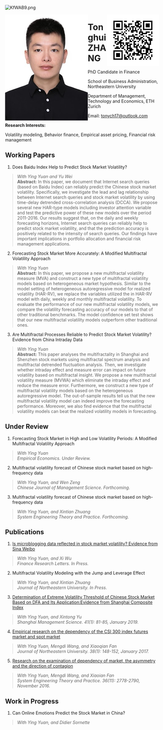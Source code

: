 ![KfWAB9.png](https://s2.ax1x.com/2019/10/30/KfWAB9.png)






<img align="left" src="https://github.com/tonych17/tonych17.github.io/blob/master/Pic.jpg"/>
<img align="right" src="https://github.com/tonych17/tonych17.github.io/blob/master/ID.png"/>

# Tonghui ZHANG

PhD Candidate in Finance

School of Business Administration, Northeastern University

Department of Management, Technology and Economics, ETH Zurich

Email: [tonych17@outlook.com](mailto:tonych17@outlook.com)

**Research Interests:**

Volatility modeling, Behavior finance, Empirical asset pricing, Financial risk management





## Working Papers
1. Does Baidu Index Help to Predict Stock Market Volatility?
>_With Ying Yuan and Yu Wei_<br />**Abstract:** In this paper, we document that Internet search queries (based on Baidu Index) can reliably predict the Chinese stock market volatility. Specifically, we investigate the lead and lag relationship between Internet search queries and stock market volatility by using time-delay detrended cross-correlation analysis (DCCA). We propose several new HAR-type models including investor attention variable and test the predictive power of these new models over the period 2011-2016. Our results suggest that, on the daily and weekly forecasting horizons, Internet search queries can reliably help to predict stock market volatility, and that the prediction accuracy is positively related to the intensity of search queries. Our findings have important implications in portfolio allocation and financial risk management applications.

2. Forecasting Stock Market More Accurately: A Modified Multifractal Volatility Approach
>_With Ying Yuan_<br />**Abstract:** In this paper, we propose a new multifractal volatility measure (MVA) and construct a new type of multifractal volatility models based on heterogeneous market hypothesis. Similar to the model setting of heterogeneous autoregressive model for realized volatility (HAR-RV), we replace the variables utilized the in HAR-RV model with daily, weekly and monthly multifractal volatility. To evaluate the performance of our new multifractal volatility models, we compare the volatility forecasting accuracy of our models to that of other traditional benchmarks. The model confidence set test shows that our new multifractal volatility models outperform other traditional ones. 

3. Are Multifractal Processes Reliable to Predict Stock Market Volatility? Evidence from China Intraday Data
>_With Ying Yuan_<br /> **Abstract:** This paper analyses the multifractality in Shanghai and Shenzhen stock markets using multifractal spectrum analysis and multifractal detrended fluctuation analysis. Then, we investigate whether intraday effect and measure error can impact on future volatility based on multifractal insight. We propose a new multifractal volatility measure (MVWA) which eliminate the intraday effect and reduce the measure error. Furthermore, we construct a new type of multifractal volatility models based on the heterogeneous autoregressive model. The out-of-sample results tell us that the new multifractal volatility model can indeed improve the forecasting performance. Moreover, we also find evidence that the multifractal volatility models can beat the realized volatility models in forecasting.


## Under Review
1. Forecasting Stock Market in High and Low Volatility Periods: A Modified Multifractal Volatility Approach
>_With Ying Yuan_<br />_Empirical Economics. Under Review._


2. Multifractal volatility forecast of Chinese stock market based on high-frequency data
>_With Ying Yuan, and Wen Zeng_<br />_Chinese Journal of Management Science. Forthcoming._


3. Multifractal volatility forecast of Chinese stock market based on high-frequency data
>_With Ying Yuan, and Xintian Zhuang_<br />_System Engineering Theory and Practice. Forthcoming._


## Publications
1. [Is microblogging data reflected in stock market volatility? Evidence from Sina Weibo](https://www.sciencedirect.com/science/article/pii/S1544612318307803)
>_With Ying Yuan, and Xi Wu_<br />_Finance Research Letters. In Press._


2. Multifractal Volatility Modeling with the Jump and Leverage Effect
>_With Ying Yuan, and Xintian Zhuang_<br />_Journal of Northeastern University. In Press._


3. [Determination of Extreme Volatility Threshold of Chinese Stock Market Based on DFA and Its Application:Evidence from Shanghai Composite Index](http://www.cnki.com.cn/Article/CJFDTotal-SGLK201901014.htm)
>_With Ying Yuan, and Xintong Yu_<br />_Shanghai Management Science. 41(1): 81-85, January 2019._


4. [Empirical research on the dependency of the CSI 300 index futures market and spot market](http://oversea.cnki.net/kcms/detail/detail.aspx?recid=&FileName=DBDX201701030&DbName=CJFD2017&DbCode=CJFD&uid=WEEvREcwSlJHSldRa1FhdkJkVWI2cEgrNUYxOHFWRVNRUk9WaDJuVlZyUT0=$9A4hF_YAuvQ5obgVAqNKPCYcEjKensW4ggI8Fm4gTkoUKaID8j8gFw!!)
>_With Ying Yuan, Mengdi Wang, and Xiaoqian Fan_<br />_Journal of Northeastern University. 38(1): 148-152, January 2017._
 

5. [Research on the examination of dependency of market, the asymmetry and the direction of contagion](http://eng.oversea.cnki.net/kcms/detail/detail.aspx?recid=&FileName=XTLL201611005&DbName=CJFD2016&DbCode=CJFD&uid=WEEvREcwSlJHSldRa1FhdkJkVWI2cEgrNUYxOHFWRVNRUk9WaDJuVlZyUT0=$9A4hF_YAuvQ5obgVAqNKPCYcEjKensW4ggI8Fm4gTkoUKaID8j8gFw!!)
>_With Ying Yuan, Mengdi Wang, and Xiaoian Fan_<br />_System Engineering Theory and Practice. 36(11): 2778-2790, November 2016._


## Work in Progress
1. Can Online Emotions Predict the Stock Market in China?
>_With Ying Yuan, and Didier Sornette_
